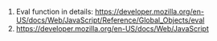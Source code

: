 1. Eval function in details:  https://developer.mozilla.org/en-US/docs/Web/JavaScript/Reference/Global_Objects/eval   
2. https://developer.mozilla.org/en-US/docs/Web/JavaScript